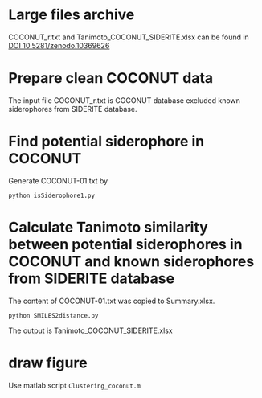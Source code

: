 # Large files archive
COCONUT_r.txt and Tanimoto_COCONUT_SIDERITE.xlsx can be found in [DOI 10.5281/zenodo.10369626](https://zenodo.org/doi/10.5281/zenodo.10369626)

# Prepare clean COCONUT data
The input file COCONUT_r.txt is COCONUT database excluded known siderophores from SIDERITE database.

# Find potential siderophore in COCONUT
Generate COCONUT-01.txt by
```
python isSiderophore1.py
```

# Calculate Tanimoto similarity between potential siderophores in COCONUT and known siderophores from SIDERITE database
The content of COCONUT-01.txt was copied to Summary.xlsx.
```
python SMILES2distance.py
```
The output is Tanimoto_COCONUT_SIDERITE.xlsx

# draw figure
Use matlab script ```Clustering_coconut.m```
